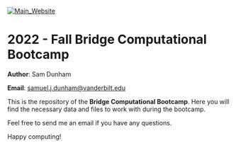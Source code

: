 [![Main_Website](https://img.shields.io/badge/-Website-orange.svg)](https://vandyastroml.github.io/2020_08_02_Fall_Bridge_Computational_Bootcamp/)

# 2022 - Fall Bridge Computational Bootcamp

__Author__: Sam Dunham

__Email__: [samuel.j.dunham@vanderbilt.edu](mailto:samuel.j.dunham@vanderbilt.edu)

This is the repository of the **Bridge Computational Bootcamp**.
Here you will find the necessary data and files to work with during the bootcamp.

Feel free to send me an email if you have any questions.

Happy computing!
